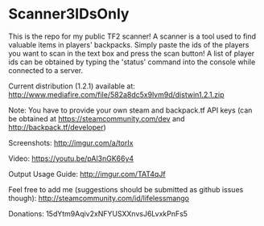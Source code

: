 # Scanner3IDsOnly

This is the repo for my public TF2 scanner! A scanner is a tool used to find valuable items in players' backpacks. Simply paste the ids of the players you want to scan in the text box and press the scan button! A list of player ids can be obtained by typing the 'status' command into the console while connected to a server.

Current distribution (1.2.1) available at:
http://www.mediafire.com/file/582a8dc5x9lvm9d/distwin1.2.1.zip

Note: You have to provide your own steam and backpack.tf API keys (can be obtained at https://steamcommunity.com/dev and http://backpack.tf/developer)

Screenshots: http://imgur.com/a/torIx

Video: https://youtu.be/pAl3nGK66y4

Output Usage Guide: http://imgur.com/TAT4qJf

Feel free to add me (suggestions should be submitted as github issues though):
http://steamcommunity.com/id/lifelessmango

Donations:
15dYtm9Aqiv2xNFYUSXXnvsJ6LvxkPnFs5
